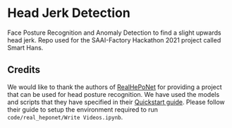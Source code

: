 # Head Jerk Detection
Face Posture Recognition and Anomaly Detection to find a slight upwards head jerk. Repo used for the SAAI-Factory Hackathon 2021 project called Smart Hans.

## Credits
We would like to thank the authors of [RealHePoNet](https://arxiv.org/abs/2011.01890) for providing a project that can be used for head posture recognition.
We have used the models and scripts that they have specified in their [Quickstart guide](https://github.com/rafabs97/headpose_final#quick-start-guide).
Please follow their guide to setup the environment required to run `code/real_heponet/Write Videos.ipynb`.